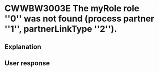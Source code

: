# CWWBW3003E The myRole role ''0'' was not found (process partner ''1'', partnerLinkType ''2'').

## Explanation

## User response